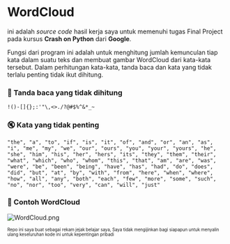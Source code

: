 # WordCloud
ini adalah *source code* hasil kerja saya untuk memenuhi tugas Final Project pada kursus **Crash on Python** dari **Google**.

Fungsi dari program ini adalah untuk menghitung jumlah kemunculan tiap kata dalam suatu teks dan membuat gambar WordCloud dari kata-kata tersebut. Dalam perhitungan kata-kata, tanda baca dan kata yang tidak terlalu penting tidak ikut dihitung.

### :mag_right: Tanda baca yang tidak dihitung
```!()-[]{};:'"\,<>./?@#$%^&*_~```

### :mute: Kata yang tidak penting
`"the", "a", "to", "if", "is", "it", "of", "and", "or", "an", "as", "i", "me", "my", "we", "our", "ours", "you", "your", "yours", "he", "she", "him", "his", "her", "hers", "its", "they", "them", "their", "what", "which", "who", "whom", "this", "that", "am", "are", "was", "were", "be", "been", "being",
"have", "has", "had", "do", "does", "did", "but", "at", "by", "with", "from", "here", "when", "where", "how", "all", "any", "both", "each", "few", "more", "some", "such", "no", "nor", "too", "very", "can", "will", "just"`

### :crystal_ball: Contoh WordCloud
![WordCloud.png](https://github.com/nardiyansah/WordCloud-Final-Project-Crash-on-Python-Google/blob/master/WordCloud.PNG)

<sub><sup>Repo ini saya buat sebagai rekam jejak belajar saya, Saya tidak mengijinkan bagi siapapun untuk menyalin ulang keseluruhan kode ini untuk kepentingan pribadi</sup></sub>
